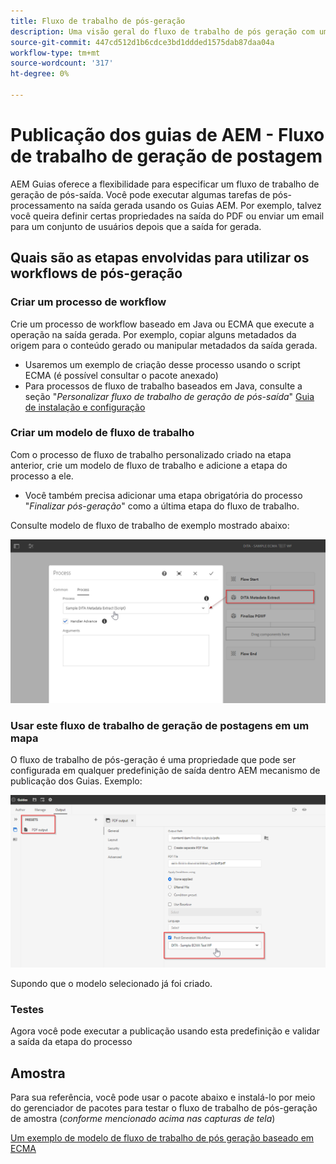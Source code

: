 ```yaml
---
title: Fluxo de trabalho de pós-geração
description: Uma visão geral do fluxo de trabalho de pós geração com um exemplo
source-git-commit: 447cd512d1b6cdce3bd1ddded1575dab87daa04a
workflow-type: tm+mt
source-wordcount: '317'
ht-degree: 0%

---
```



# Publicação dos guias de AEM - Fluxo de trabalho de geração de postagem

AEM Guias oferece a flexibilidade para especificar um fluxo de trabalho de geração de pós-saída. Você pode executar algumas tarefas de pós-processamento na saída gerada usando os Guias AEM.
Por exemplo, talvez você queira definir certas propriedades na saída do PDF ou enviar um email para um conjunto de usuários depois que a saída for gerada.


## Quais são as etapas envolvidas para utilizar os workflows de pós-geração

### Criar um processo de workflow

Crie um processo de workflow baseado em Java ou ECMA que execute a operação na saída gerada. Por exemplo, copiar alguns metadados da origem para o conteúdo gerado ou manipular metadados da saída gerada.
- Usaremos um exemplo de criação desse processo usando o script ECMA (é possível consultar o pacote anexado)
- Para processos de fluxo de trabalho baseados em Java, consulte a seção &quot;*Personalizar fluxo de trabalho de geração de pós-saída*&quot; [Guia de instalação e configuração](https://helpx.adobe.com/content/dam/help/en/xml-documentation-solution/4-2/Adobe-Experience-Manager-Guides_UUID_Installation-Configuration-Guide_EN.pdf#page=119)


### Criar um modelo de fluxo de trabalho

Com o processo de fluxo de trabalho personalizado criado na etapa anterior, crie um modelo de fluxo de trabalho e adicione a etapa do processo a ele.
- Você também precisa adicionar uma etapa obrigatória do processo &quot;*Finalizar pós-geração*&quot; como a última etapa do fluxo de trabalho.

Consulte modelo de fluxo de trabalho de exemplo mostrado abaixo:

![Modelo de fluxo de trabalho de pós-geração](../assets/workflows/pgwf-workflow-model.png)


### Usar este fluxo de trabalho de geração de postagens em um mapa

O fluxo de trabalho de pós-geração é uma propriedade que pode ser configurada em qualquer predefinição de saída dentro AEM mecanismo de publicação dos Guias. Exemplo:

![Fluxo de trabalho de pós-geração na predefinição de saída](../assets/workflows/pgwf-preset-settings.png)


Supondo que o modelo selecionado já foi criado.


### Testes

Agora você pode executar a publicação usando esta predefinição e validar a saída da etapa do processo


## Amostra

Para sua referência, você pode usar o pacote abaixo e instalá-lo por meio do gerenciador de pacotes para testar o fluxo de trabalho de pós-geração de amostra (*conforme mencionado acima nas capturas de tela*)

[Um exemplo de modelo de fluxo de trabalho de pós geração baseado em ECMA](../assets/workflows/sample-pgwf-ecma-test-wfmetadata.zip)
